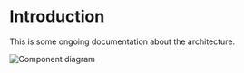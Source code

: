 # Introduction

This is some ongoing documentation about the architecture.

![Component diagram](http://www.plantuml.com/plantuml/proxy?src=https://raw.githubusercontent.com/dedis/hbt/main/docs/assets/components.puml)